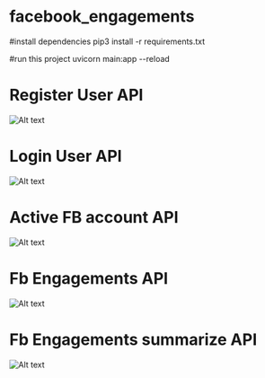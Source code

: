 # facebook_engagements

#install dependencies
pip3 install -r requirements.txt

#run this project
uvicorn main:app --reload


# Register User API
![Alt text](/facebook_engagements/registeruserApi.png?raw=true "Register User API")

# Login User API
![Alt text](/facebook_engagements/loginApi.png?raw=true "Optional Title")

# Active FB account API
![Alt text](/facebook_engagements/active_FB_account.png?raw=true "Optional Title")

# Fb Engagements API
![Alt text](/facebook_engagements/Fb_engagementApi.png?raw=true "Optional Title")

# Fb Engagements summarize API
![Alt text](/facebook_engagements/Fb_engagement_summarize.png?raw=true "Optional Title")
